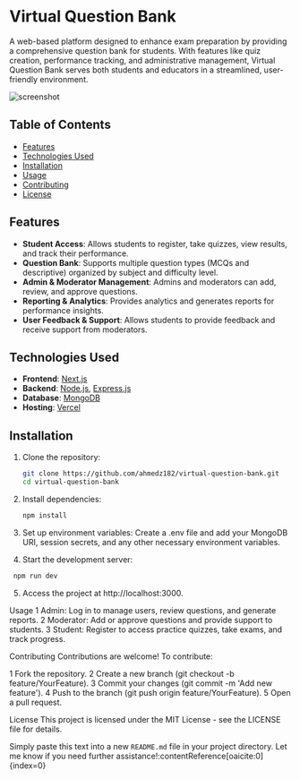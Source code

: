 # Virtual Question Bank

A web-based platform designed to enhance exam preparation by providing a comprehensive question bank for students. With features like quiz creation, performance tracking, and administrative management, Virtual Question Bank serves both students and educators in a streamlined, user-friendly environment.

![screenshot](https://github.com/user-attachments/assets/987fffb2-ca63-4ed5-9d93-9fc2c80a9aaa)

## Table of Contents

- [Features](#features)
- [Technologies Used](#technologies-used)
- [Installation](#installation)
- [Usage](#usage)
- [Contributing](#contributing)
- [License](#license)

## Features

- **Student Access**: Allows students to register, take quizzes, view results, and track their performance.
- **Question Bank**: Supports multiple question types (MCQs and descriptive) organized by subject and difficulty level.
- **Admin & Moderator Management**: Admins and moderators can add, review, and approve questions.
- **Reporting & Analytics**: Provides analytics and generates reports for performance insights.
- **User Feedback & Support**: Allows students to provide feedback and receive support from moderators.

## Technologies Used

- **Frontend**: [Next.js](https://nextjs.org/)
- **Backend**: [Node.js](https://nodejs.org/), [Express.js](https://expressjs.com/)
- **Database**: [MongoDB](https://www.mongodb.com/)
- **Hosting**: [Vercel](https://vercel.com/)

## Installation

1. Clone the repository:

   ```bash
   git clone https://github.com/ahmedz182/virtual-question-bank.git
   cd virtual-question-bank

   ```

2. Install dependencies:

   ```bash
   npm install

   ```

3. Set up environment variables:
   Create a .env file and add your MongoDB URI, session secrets, and any other necessary environment variables.
4. Start the development server:

```bash
 npm run dev
```

5. Access the project at http://localhost:3000.

Usage
1 Admin: Log in to manage users, review questions, and generate reports.
2 Moderator: Add or approve questions and provide support to students.
3 Student: Register to access practice quizzes, take exams, and track progress.

Contributing
Contributions are welcome! To contribute:

1 Fork the repository.
2 Create a new branch (git checkout -b feature/YourFeature).
3 Commit your changes (git commit -m 'Add new feature').
4 Push to the branch (git push origin feature/YourFeature).
5 Open a pull request.

License
This project is licensed under the MIT License - see the LICENSE file for details.

Simply paste this text into a new `README.md` file in your project directory. Let me know if you need further assistance! &#8203;:contentReference[oaicite:0]{index=0}&#8203;

```

```
